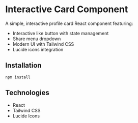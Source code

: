 # Interactive Card Component

A simple, interactive profile card React component featuring:

- Interactive like button with state management
- Share menu dropdown
- Modern UI with Tailwind CSS
- Lucide icons integration

## Installation

`npm install`

## Technologies

- React
- Tailwind CSS
- Lucide Icons
